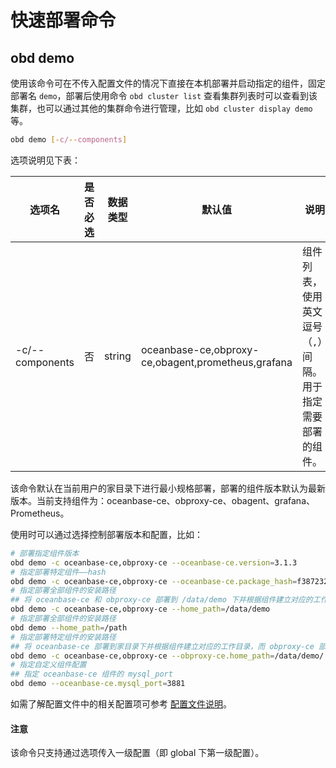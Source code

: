 # 快速部署命令

## obd demo

使用该命令可在不传入配置文件的情况下直接在本机部署并启动指定的组件，固定部署名 `demo`，部署后使用命令 `obd cluster list` 查看集群列表时可以查看到该集群，也可以通过其他的集群命令进行管理，比如 `obd cluster display demo` 等。

```bash
obd demo [-c/--components] 
```

选项说明见下表：

|    选项名         | 是否必选 |  数据类型  |  默认值  |                 说明                                               |
|------------------|---------|------------|----------|--------------------------------------------------------------------|
| -c/--components   | 否    | string | oceanbase-ce,obproxy-ce,obagent,prometheus,grafana    | 组件列表，使用英文逗号（`,`）间隔。用于指定需要部署的组件。          |

该命令默认在当前用户的家目录下进行最小规格部署，部署的组件版本默认为最新版本。当前支持组件为：oceanbase-ce、obproxy-ce、obagent、grafana、Prometheus。

使用时可以通过选择控制部署版本和配置，比如：

```bash
# 部署指定组件版本
obd demo -c oceanbase-ce,obproxy-ce --oceanbase-ce.version=3.1.3
# 指定部署特定组件——hash
obd demo -c oceanbase-ce,obproxy-ce --oceanbase-ce.package_hash=f38723204d49057d3e062ffad778edc1552a7c114622bf2a86fea769fbd202ea
# 指定部署全部组件的安装路径
## 将 oceanbase-ce 和 obproxy-ce 部署到 /data/demo 下并根据组件建立对应的工作目录
obd demo -c oceanbase-ce,obproxy-ce --home_path=/data/demo
# 指定部署全部组件的安装路径
obd demo --home_path=/path
# 指定部署特定组件的安装路径
## 将 oceanbase-ce 部署到家目录下并根据组件建立对应的工作目录，而 obproxy-ce 部署到 /data/demo/obproxy-ce
obd demo -c oceanbase-ce,obproxy-ce --obproxy-ce.home_path=/data/demo/
# 指定自定义组件配置
## 指定 oceanbase-ce 组件的 mysql_port
obd demo --oceanbase-ce.mysql_port=3881
```

如需了解配置文件中的相关配置项可参考 [配置文件说明](../400.user-guide/100.configuration-file-description.md)。

<main id="notice" type='notice'>
  <h4>注意</h4>
  <p>该命令只支持通过选项传入一级配置（即 global 下第一级配置）。</p>
</main>
